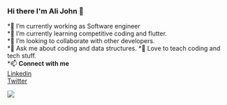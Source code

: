 ### Hi there I'm Ali John 👋

 *🔭 I’m currently working as Software engineer  
 *🌱 I’m currently learning competitive coding and flutter.  
 *👯 I’m looking to collaborate with other developers.  
 *💬 Ask me about coding and data structures. 
 *📣 Love to teach coding and tech stuff.  
 *📫 **Connect with me**  
[Linkedin](https://www.linkedin.com/in/ali-john-naqvi-b736591a4/)  
[Twitter](https://twitter.com/AliJohnNaqvi1?s=08) 

<!--
**ali-john/ali-john** is a ✨ _special_ ✨ repository because its `README.md` (this file) appears on your GitHub profile.

Here are some ideas to get you started:


-->
<img src="https://github-readme-stats.vercel.app/api?username=ali-john&&show_icons=true&title_color=ffffff&icon_color=bb2acf&text_color=daf7dc&bg_color=151515">
